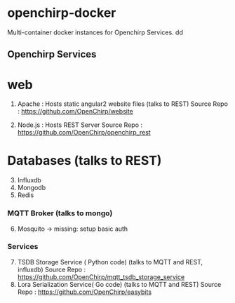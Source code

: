 # openchirp-docker
Multi-container docker instances for Openchirp Services. dd

## Openchirp Services

# web
1. Apache : Hosts static angular2 website files (talks to REST)
Source Repo : https://github.com/OpenChirp/website

2. Node.js : Hosts REST Server
Source Repo : https://github.com/OpenChirp/openchirp_rest   

# Databases (talks to REST)
3. Influxdb
4. Mongodb
5. Redis

### MQTT Broker (talks to mongo)
6. Mosquito -> missing: setup basic auth

### Services
7.  TSDB Storage Service ( Python code) (talks to MQTT and REST, influxdb)
Source Repo : https://github.com/OpenChirp/mqtt_tsdb_storage_service
8. Lora Serialization Service( Go code)  (talks to MQTT and REST)
Source Repo : https://github.com/OpenChirp/easybits
